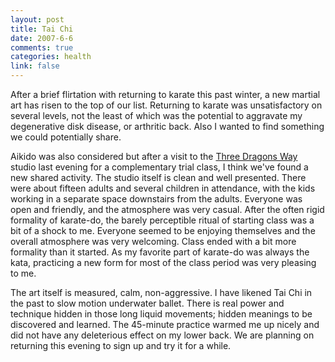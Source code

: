 ```yaml
--- 
layout: post
title: Tai Chi
date: 2007-6-6
comments: true
categories: health
link: false
---
```

After a brief flirtation with returning to karate this past winter, a new martial art has risen to the top of our list.  Returning to karate was unsatisfactory on several levels, not the least of which was the potential to aggravate my degenerative disk disease, or arthritic back.  Also I wanted to find something we could potentially share.

Aikido was also considered but after a visit to the <a href="http://threedragonsway.com" title="Three Dragons Way">Three Dragons Way</a> studio last evening for a complementary trial class, I think we've found a new shared activity.  The studio itself is clean and well presented.  There were about fifteen adults and several children in attendance, with the kids working in a separate space downstairs from the adults.  Everyone was open and friendly, and the atmosphere was very casual.  After the often rigid formality of karate-do, the barely perceptible ritual of starting class was a bit of a shock to me.  Everyone seemed to be enjoying themselves and the overall atmosphere was very welcoming.  Class ended with a bit more formality than it started.  As my favorite part of karate-do was always the kata, practicing a new form for most of the class period was very pleasing to me.

The art itself is measured, calm, non-aggressive.  I have likened Tai Chi in the past to slow motion underwater ballet.  There is real power and technique hidden in those long liquid movements; hidden meanings to be discovered and learned.   The 45-minute practice warmed me up nicely and did not have any deleterious effect on my lower back.  We are planning on returning this evening to sign up and try it for a while.
